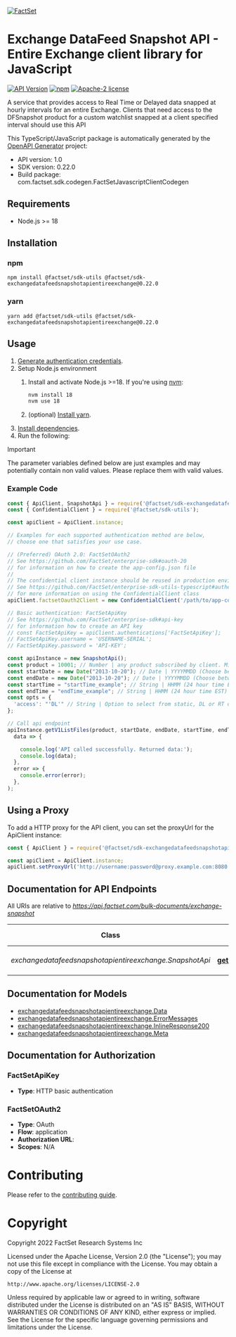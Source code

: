 [![FactSet](https://raw.githubusercontent.com/factset/enterprise-sdk/main/docs/images/factset-logo.svg)](https://www.factset.com)

# Exchange DataFeed Snapshot API - Entire Exchange client library for JavaScript

[![API Version](https://img.shields.io/badge/api-v1.0-blue)]()
[![npm](https://img.shields.io/badge/npm-v0.22.0-orange)](https://www.npmjs.com/package/@factset/sdk-exchangedatafeedsnapshotapientireexchange/v/0.22.0)
[![Apache-2 license](https://img.shields.io/badge/license-Apache2-brightgreen.svg)](https://www.apache.org/licenses/LICENSE-2.0)

A service that provides access to Real Time or Delayed data snapped at hourly intervals for an entire Exchange. Clients that need access to the DFSnapshot product for a custom watchlist snapped at a client specified interval should use this API

This TypeScript/JavaScript package is automatically generated by the [OpenAPI Generator](https://openapi-generator.tech) project:

- API version: 1.0
- SDK version: 0.22.0
- Build package: com.factset.sdk.codegen.FactSetJavascriptClientCodegen

## Requirements

* Node.js >= 18

## Installation

### npm

```shell
npm install @factset/sdk-utils @factset/sdk-exchangedatafeedsnapshotapientireexchange@0.22.0
```

### yarn

```shell
yarn add @factset/sdk-utils @factset/sdk-exchangedatafeedsnapshotapientireexchange@0.22.0
```

## Usage

1. [Generate authentication credentials](../../../../README.md#authentication).
2. Setup Node.js environment
   1. Install and activate Node.js >=18. If you're using [nvm](https://github.com/nvm-sh/nvm):

      ```sh
      nvm install 18
      nvm use 18
      ```

   2. (optional) [Install yarn](https://yarnpkg.com/getting-started/install).
3. [Install dependencies](#installation).
4. Run the following:

> [!IMPORTANT]
> The parameter variables defined below are just examples and may potentially contain non valid values. Please replace them with valid values.

### Example Code


```javascript
const { ApiClient, SnapshotApi } = require('@factset/sdk-exchangedatafeedsnapshotapientireexchange');
const { ConfidentialClient } = require('@factset/sdk-utils');

const apiClient = ApiClient.instance;

// Examples for each supported authentication method are below,
// choose one that satisfies your use case.

// (Preferred) OAuth 2.0: FactSetOAuth2
// See https://github.com/FactSet/enterprise-sdk#oauth-20
// for information on how to create the app-config.json file
//
// The confidential client instance should be reused in production environments.
// See https://github.com/FactSet/enterprise-sdk-utils-typescript#authentication
// for more information on using the ConfidentialClient class
apiClient.factsetOauth2Client = new ConfidentialClient('/path/to/app-config.json');

// Basic authentication: FactSetApiKey
// See https://github.com/FactSet/enterprise-sdk#api-key
// for information how to create an API key
// const FactSetApiKey = apiClient.authentications['FactSetApiKey'];
// FactSetApiKey.username = 'USERNAME-SERIAL';
// FactSetApiKey.password = 'API-KEY';

const apiInstance = new SnapshotApi();
const product = 10001; // Number | any product subscribed by client. Minimum value for prod code=9001
const startDate = new Date("2013-10-20"); // Date | YYYYMMDD (Choose between 1 and 4 previous trading days)
const endDate = new Date("2013-10-20"); // Date | YYYYMMDD (Choose between 1 and 4 previous trading days, greater than or equal to start date)
const startTime = "startTime_example"; // String | HHMM (24 hour time EST)
const endTime = "endTime_example"; // String | HHMM (24 hour time EST)
const opts = {
  'access': "'DL'" // String | Option to select from static, DL or RT data
};

// Call api endpoint
apiInstance.getV1ListFiles(product, startDate, endDate, startTime, endTime, opts).then(
  data => {

    console.log('API called successfully. Returned data:');
    console.log(data);
  },
  error => {
    console.error(error);
  },
);

```


## Using a Proxy

To add a HTTP proxy for the API client, you can set the proxyUrl for the ApiClient instance:

```javascript
const { ApiClient } = require('@factset/sdk-exchangedatafeedsnapshotapientireexchange');

const apiClient = ApiClient.instance;
apiClient.setProxyUrl('http://username:password@proxy.example.com:8080');
```

## Documentation for API Endpoints

All URIs are relative to *https://api.factset.com/bulk-documents/exchange-snapshot*

Class | Method | HTTP request | Description
------------ | ------------- | ------------- | -------------
*exchangedatafeedsnapshotapientireexchange.SnapshotApi* | [**getV1ListFiles**](docs/SnapshotApi.md#getV1ListFiles) | **GET** /v1/list-files | Snapshot


## Documentation for Models

 - [exchangedatafeedsnapshotapientireexchange.Data](docs/Data.md)
 - [exchangedatafeedsnapshotapientireexchange.ErrorMessages](docs/ErrorMessages.md)
 - [exchangedatafeedsnapshotapientireexchange.InlineResponse200](docs/InlineResponse200.md)
 - [exchangedatafeedsnapshotapientireexchange.Meta](docs/Meta.md)


## Documentation for Authorization



### FactSetApiKey

- **Type**: HTTP basic authentication



### FactSetOAuth2


- **Type**: OAuth
- **Flow**: application
- **Authorization URL**: 
- **Scopes**: N/A


# Contributing

Please refer to the [contributing guide](../../../../CONTRIBUTING.md).

# Copyright

Copyright 2022 FactSet Research Systems Inc

Licensed under the Apache License, Version 2.0 (the "License");
you may not use this file except in compliance with the License.
You may obtain a copy of the License at

    http://www.apache.org/licenses/LICENSE-2.0

Unless required by applicable law or agreed to in writing, software
distributed under the License is distributed on an "AS IS" BASIS,
WITHOUT WARRANTIES OR CONDITIONS OF ANY KIND, either express or implied.
See the License for the specific language governing permissions and
limitations under the License.

